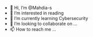 - 👋 Hi, I’m @Mahdia-s
- 👀 I’m interested in reading
- 🌱 I’m currently learning Cybersecurity
- 💞️ I’m looking to collaborate on ...
- 📫 How to reach me ...

<!---
Mahdia-s/Mahdia-s is a ✨ special ✨ repository because its `README.md` (this file) appears on your GitHub profile.
You can click the Preview link to take a look at your changes.
--->

